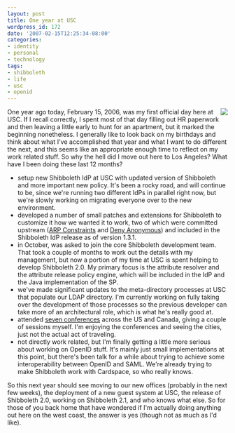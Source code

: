 ```yaml
---
layout: post
title: One year at USC
wordpress_id: 172
date: '2007-02-15T12:25:34-08:00'
categories:
- identity
- personal
- technology
tags:
- shibboleth
- life
- usc
- openid
---
```

<img src="http://files.willnorris.com/wordpress/images/usc-logo.png" style="float: right;" />
One year ago today, February 15, 2006, was my first official day here at USC.  If I recall correctly, I spent most of that day filling out HR paperwork and then leaving a little early to hunt for an apartment, but it marked the beginning nonetheless.  I generally like to look back on my birthdays and think about what I've accomplished that year and what I want to do different the next, and this seems like an appropriate enough time to reflect on my work related stuff.  So why the hell did I move out here to Los Angeles?  What have I been doing these last 12 months?

 - setup new Shibboleth IdP at USC with updated version of Shibboleth and more important new policy.  It's been a rocky road, and will continue to be, since we're running two different IdPs in parallel right now, but we're slowly working on migrating everyone over to the new environment.
 - developed a number of small patches and extensions for Shibboleth to customize it how we wanted it to work, two of which were committed upstream ([ARP Constraints][] and [Deny Anonymous][]) and included in the Shibboleth IdP release as of version 1.3.1.
 - in October, was asked to join the core Shibboleth development team.  That took a couple of months to work out the details with my management, but now a portion of my time at USC is spent helping to develop Shibboleth 2.0.  My primary focus is the attribute resolver and the attribute release policy engine, which will be included in the IdP and the Java implementation of the SP.
 - we've made significant updates to the meta-directory processes at USC that populate our LDAP directory.  I'm currently working on fully taking over the development of those processes so the previous developer can take more of an architectural role, which is what he's really good at.
 - attended [seven conferences][] across the US and Canada, giving a couple of sessions myself.  I'm enjoying the conferences and seeing the cities, just not the actual act of traveling.
 - not directly work related, but I'm finally getting a little more serious about working on OpenID stuff.  It's mainly just small implementations at this point, but there's been talk for a while about trying to achieve some interoperability between OpenID and SAML.  We're already trying to make Shibboleth work with Cardspace, so who really knows.

[ARP Constraints]: http://its.usc.edu/~bbellina/gds/software/shibboleth/
[Deny Anonymous]: http://its.usc.edu/~bbellina/gds/software/shibboleth/anondeny/
[seven conferences]: http://its.usc.edu/~wnorris/#past-events

So this next year should see moving to our new offices (probably in the next few weeks), the deployment of a new guest system at USC, the release of Shibboleth 2.0, working on Shibboleth 2.1, and who knows what else.  So for those of you back home that have wondered if I'm actually doing anything out here on the west coast, the answer is yes (though not as much as I'd like).
